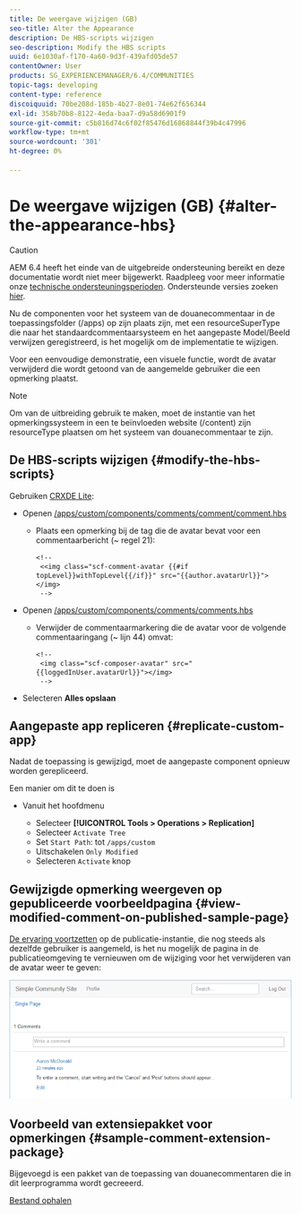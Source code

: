 ```yaml
---
title: De weergave wijzigen (GB)
seo-title: Alter the Appearance
description: De HBS-scripts wijzigen
seo-description: Modify the HBS scripts
uuid: 6e1030af-f170-4a60-9d3f-439afd05de57
contentOwner: User
products: SG_EXPERIENCEMANAGER/6.4/COMMUNITIES
topic-tags: developing
content-type: reference
discoiquuid: 70be208d-185b-4b27-8e01-74e62f656344
exl-id: 358b70b8-8122-4eda-baa7-d9a58d6901f9
source-git-commit: c5b816d74c6f02f85476d16868844f39b4c47996
workflow-type: tm+mt
source-wordcount: '301'
ht-degree: 0%

---
```


# De weergave wijzigen (GB) {#alter-the-appearance-hbs}

>[!CAUTION]
>
>AEM 6.4 heeft het einde van de uitgebreide ondersteuning bereikt en deze documentatie wordt niet meer bijgewerkt. Raadpleeg voor meer informatie onze [technische ondersteuningsperioden](https://helpx.adobe.com/support/programs/eol-matrix.html). Ondersteunde versies zoeken [hier](https://experienceleague.adobe.com/docs/).

Nu de componenten voor het systeem van de douanecommentaar in de toepassingsfolder (/apps) op zijn plaats zijn, met een resourceSuperType die naar het standaardcommentaarsysteem en het aangepaste Model/Beeld verwijzen geregistreerd, is het mogelijk om de implementatie te wijzigen.

Voor een eenvoudige demonstratie, een visuele functie, wordt de avatar verwijderd die wordt getoond van de aangemelde gebruiker die een opmerking plaatst.

>[!NOTE]
>
>Om van de uitbreiding gebruik te maken, moet de instantie van het opmerkingssysteem in een te beïnvloeden website (/content) zijn resourceType plaatsen om het systeem van douanecommentaar te zijn.

## De HBS-scripts wijzigen {#modify-the-hbs-scripts}

Gebruiken [CRXDE Lite](../../help/sites-developing/developing-with-crxde-lite.md):

* Openen [/apps/custom/components/comments/comment/comment.hbs](http://localhost:4502/crx/de/index.jsp#/apps/custom/components/comments/comment/comment.hbs)

   * Plaats een opmerking bij de tag die de avatar bevat voor een commentaarbericht (~ regel 21):

      ```
      <!--
       <<img class="scf-comment-avatar {{#if topLevel}}withTopLevel{{/if}}" src="{{author.avatarUrl}}"></img>
       -->
      ```

* Openen [/apps/custom/components/comments/comments.hbs](http://localhost:4502/crx/de/index.jsp#/apps/custom/components/comments/comments.hbs)

   * Verwijder de commentaarmarkering die de avatar voor de volgende commentaaringang (~ lijn 44) omvat:

      ```
      <!--
       <img class="scf-composer-avatar" src="{{loggedInUser.avatarUrl}}"></img>
       -->
      ```

* Selecteren **Alles opslaan**

## Aangepaste app repliceren {#replicate-custom-app}

Nadat de toepassing is gewijzigd, moet de aangepaste component opnieuw worden gerepliceerd.

Een manier om dit te doen is

* Vanuit het hoofdmenu

   * Selecteer **[!UICONTROL Tools > Operations > Replication]**
   * Selecteer `Activate Tree`
   * Set `Start Path`: tot `/apps/custom`
   * Uitschakelen `Only Modified`
   * Selecteren `Activate` knop

## Gewijzigde opmerking weergeven op gepubliceerde voorbeeldpagina {#view-modified-comment-on-published-sample-page}

[De ervaring voortzetten](extend-sample-page.md#publish-sample-page) op de publicatie-instantie, die nog steeds als dezelfde gebruiker is aangemeld, is het nu mogelijk de pagina in de publicatieomgeving te vernieuwen om de wijziging voor het verwijderen van de avatar weer te geven:

![chlimage_1-81](assets/chlimage_1-81.png)

## Voorbeeld van extensiepakket voor opmerkingen {#sample-comment-extension-package}

Bijgevoegd is een pakket van de toepassing van douanecommentaren die in dit leerprogramma wordt gecreeerd.

[Bestand ophalen](assets/sample-comment-extension-6-1-fp3.zip)
